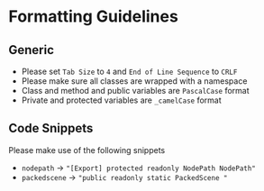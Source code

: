 # Formatting Guidelines

## Generic

- Please set `Tab Size` to `4` and `End of Line Sequence` to `CRLF`
- Please make sure all classes are wrapped with a namespace
- Class and method and public variables are `PascalCase` format
- Private and protected variables are `_camelCase` format

## Code Snippets

Please make use of the following snippets

- `nodepath` -> `"[Export] protected readonly NodePath NodePath"`
- `packedscene` -> `"public readonly static PackedScene "`
